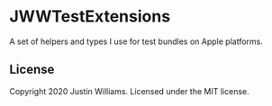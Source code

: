 # JWWTestExtensions

A set of helpers and types I use for test bundles on Apple platforms.

## License

Copyright 2020 Justin Williams. Licensed under the MIT license.
